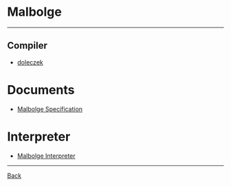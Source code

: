 # Malbolge

---

## Compiler

- [doleczek](https://www.malbolge.doleczek.pl/)

# Documents

- [Malbolge Specification](http://www.lscheffer.com/malbolge_spec.html)

# Interpreter

- [Malbolge Interpreter](https://bitbucket.org/msagi/malbolge-interpreter/src/334550921a223563e0f2224642787a7b3410c038/?at=feature%2Fmalbolge-interpreter)

---

[Back](./../readme.md)
